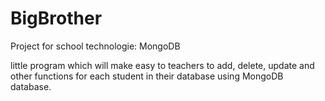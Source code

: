 # BigBrother

Project for school
technologie: MongoDB

little program which will make easy to teachers to add, delete, update and other functions for each student in their
database using MongoDB database.